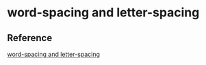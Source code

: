 # word-spacing and letter-spacing

## Reference

[word-spacing and letter-spacing](https://www.quirksmode.org/css/text/spacing.html)
